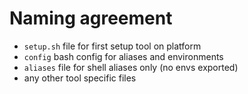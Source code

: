 # Naming agreement

* `setup.sh` file for first setup tool on platform
* `config` bash config for aliases and environments
* `aliases` file for shell aliases only (no envs exported)
* any other tool specific files
